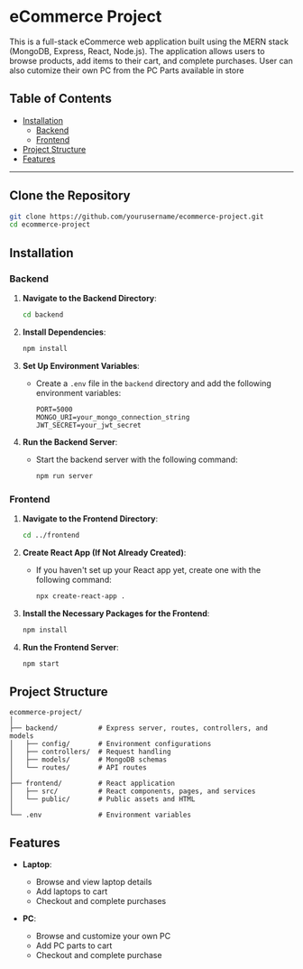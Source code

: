 # eCommerce Project

This is a full-stack eCommerce web application built using the MERN stack (MongoDB, Express, React, Node.js). The application allows users to browse products, add items to their cart, and complete purchases. User can also cutomize their own PC from the PC Parts available in store

## Table of Contents
- [Installation](#installation)
  - [Backend](#backend)
  - [Frontend](#frontend)
- [Project Structure](#project-structure)
- [Features](#features)

---

## Clone the Repository

```bash
git clone https://github.com/yourusername/ecommerce-project.git
cd ecommerce-project
```

## Installation

### Backend

1. **Navigate to the Backend Directory**:
   ```bash
   cd backend
   ```

2. **Install Dependencies**:
   ```bash
   npm install
   ```

3. **Set Up Environment Variables**:
   - Create a `.env` file in the `backend` directory and add the following environment variables:
     ```plaintext
     PORT=5000
     MONGO_URI=your_mongo_connection_string
     JWT_SECRET=your_jwt_secret
     ```

4. **Run the Backend Server**:
   - Start the backend server with the following command:
     ```bash
     npm run server
     ```

### Frontend

1. **Navigate to the Frontend Directory**:
   ```bash
   cd ../frontend
   ```

2. **Create React App (If Not Already Created)**:
   - If you haven't set up your React app yet, create one with the following command:
     ```bash
     npx create-react-app .
     ```

3. **Install the Necessary Packages for the Frontend**:
   ```bash
   npm install
   ```

4. **Run the Frontend Server**:
   ```bash
   npm start
   ```

## Project Structure

```plaintext
ecommerce-project/
│
├── backend/          # Express server, routes, controllers, and models
│   ├── config/       # Environment configurations
│   ├── controllers/  # Request handling
│   ├── models/       # MongoDB schemas
│   └── routes/       # API routes
│
├── frontend/         # React application
│   ├── src/          # React components, pages, and services
│   └── public/       # Public assets and HTML
│
└── .env              # Environment variables
```

## Features

- **Laptop**:
  - Browse and view laptop details
  - Add laptops to cart
  - Checkout and complete purchases

- **PC**:
  - Browse and customize your own PC
  - Add PC parts to cart
  - Checkout and complete purchase  

